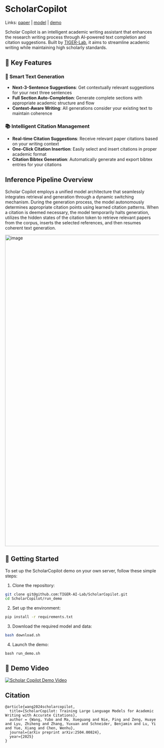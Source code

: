 # ScholarCopilot

Links: [paper](https://arxiv.org/abs/2504.00824) | [model](https://huggingface.co/TIGER-Lab/ScholarCopilot-v1) | [demo](https://huggingface.co/spaces/TIGER-Lab/ScholarCopilot)

Scholar Copilot is an intelligent academic writing assistant that enhances the research writing process through AI-powered text completion and citation suggestions. Built by [TIGER-Lab](https://huggingface.co/TIGER-Lab), it aims to streamline academic writing while maintaining high scholarly standards.

## 🌟 Key Features

### 📝 Smart Text Generation
- **Next-3-Sentence Suggestions**: Get contextually relevant suggestions for your next three sentences
- **Full Section Auto-Completion**: Generate complete sections with appropriate academic structure and flow
- **Context-Aware Writing**: All generations consider your existing text to maintain coherence

### 📚 Intelligent Citation Management
- **Real-time Citation Suggestions**: Receive relevant paper citations based on your writing context
- **One-Click Citation Insertion**: Easily select and insert citations in proper academic format
- **Citation Bibtex Generation**: Automatically generate and export bibtex entries for your citations

## Inference Pipeline Overview

Scholar Copilot employs a unified model architecture that seamlessly integrates retrieval and generation through a dynamic switching mechanism. During the generation process, the model autonomously determines appropriate citation points using learned citation patterns. When a citation is deemed necessary, the model temporarily halts generation, utilizes the hidden states of the citation token to retrieve relevant papers from the corpus, inserts the selected references, and then resumes coherent text generation.

<img width="1022" alt="image" src="https://github.com/user-attachments/assets/487890f7-c450-49d6-ac3c-da2d9fb48eba">


## 🚀 Getting Started

To set up the ScholarCopilot demo on your own server, follow these simple steps:

1. Clone the repository:
```bash
git clone git@github.com:TIGER-AI-Lab/ScholarCopilot.git
cd ScholarCopilot/run_demo
```

2. Set up the environment:
```bash
pip install -r requirements.txt
```

3. Download the required model and data:
```bash
bash download.sh
```

4. Launch the demo:
```
bash run_demo.sh
```

## 📖 Demo Video

[![Scholar Copilot Demo Video](https://img.youtube.com/vi/QlY7S52sWDA/maxresdefault.jpg)](https://www.youtube.com/watch?v=QlY7S52sWDA)

## Citation
```
@article{wang2024scholarcopilot,
  title={ScholarCopilot: Training Large Language Models for Academic Writing with Accurate Citations},
  author = {Wang, Yubo and Ma, Xueguang and Nie, Ping and Zeng, Huaye and Lyu, Zhiheng and Zhang, Yuxuan and Schneider, Benjamin and Lu, Yi and Yue, Xiang and Chen, Wenhu},
  journal={arXiv preprint arXiv:2504.00824},
  year={2025}
}
```
